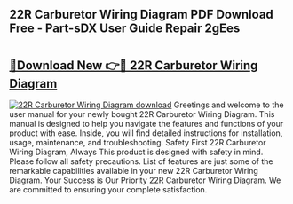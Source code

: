 ## 22R Carburetor Wiring Diagram PDF Download Free - Part-sDX User Guide Repair 2gEes

# <h2><a href="http://dfnef9.blite.top/?on=22R+Carburetor+Wiring+Diagram">🔗Download New 👉🔴 22R Carburetor Wiring Diagram</a></h2>

[![22R Carburetor Wiring Diagram download](https://i.imgur.com/lujVjoI.png)](http://dfnef9.blite.top/?on=22R+Carburetor+Wiring+Diagram)
Greetings and welcome to the user manual for your newly bought 22R Carburetor Wiring Diagram. This manual is designed to help you navigate the features and functions of your product with ease. Inside, you will find detailed instructions for installation, usage, maintenance, and troubleshooting. Safety First 22R Carburetor Wiring Diagram, Always This product is designed with safety in mind. Please follow all safety precautions. List of features are just some of the remarkable capabilities available in your new 22R Carburetor Wiring Diagram. Your Success is Our Priority 22R Carburetor Wiring Diagram. We are committed to ensuring your complete satisfaction.
